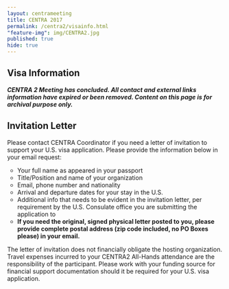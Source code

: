 ```yaml
---
layout: centrameeting
title: CENTRA 2017
permalink: /centra2/visainfo.html
"feature-img": img/CENTRA2.jpg
published: true
hide: true
---
```


## Visa Information


***CENTRA 2 Meeting has concluded. All contact and external links information have expired or been removed. Content on this page is for archival purpose only.***


## Invitation Letter


Please contact CENTRA Coordinator if you need a letter of invitation to support your U.S. visa application. Please provide the information below in your email request: <br />
<ul type="circle">
<li>Your full name as appeared in your passport </li>
<li>Title/Position and name of your organization</li>
<li>Email, phone number and nationality</li>
<li>Arrival and departure dates for your stay in the U.S.</li>
<li>Additional info that needs to be evident in the invitation letter, per requirement by the U.S. Consulate office you are submitting the application to</li>
<li><strong>If you need the original, signed physical letter posted to you, please provide complete postal address (zip code included, no PO Boxes please) in your email.</strong></li>
</ul>


<p>
The letter of invitation does not financially obligate the hosting organization. Travel expenses incurred to your CENTRA2 All-Hands attendance are the responsibility of the participant. Please work with your funding source for financial support documentation should it be required for your U.S. visa application.
</p>
